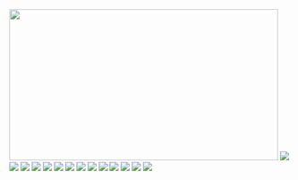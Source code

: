 <img src="resim/1.png" width="480" height="270" /> 
<img src="resim/2.png" /> 
<img src="resim/3.png" /> 
<img src="resim/4.png" />
<img src="resim/5.png" />
<img src="resim/6.png" />
<img src="resim/7.png" />
<img src="resim/8.png" />
<img src="resim/9.png" />
<img src="resim/10.png" />
<img src="resim/11.png" />
<img src="resim/12.png" />
<img src="resim/13.png" />
<img src="resim/14.png" />
<img src="resim/15.png" />

